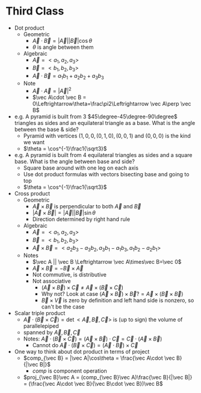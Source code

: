 # Third Class
* Dot product
	* Geometric
		* $\vec A\cdot \vec B =|\vec A||\vec B|\cos\theta$
		* $\theta$ is angle between them
    * Algebraic
    	* $\vec A = <a_1, a_2, a_3>$
    	* $\vec B = <b_1, b_2, b_3>$
    	* $\vec A \cdot \vec B = a_1b_1+a_2b_2+a_3b_3$
    * Note
    	* $\vec A\cdot \vec A = |\vec A|^2$
    	* $\vec A\cdot \vec B = 0\Leftrightarrow\theta=\frac\pi2\Leftrightarrow \vec A\perp \vec B$
* e.g. A pyramid is built from 3 $45\degree-45\degree-90\degree$ triangles as sides and an equilateral triangle as a base. What  is the angle between the base & side? 
	* Pyramid with vertices $(1, 0, 0, (0, 1, 0), (0, 0, 1)$ and $(0, 0, 0)$ is the kind we want
	* $\theta = \cos^{-1}\frac1{\sqrt3}$
* e.g. A pyramid is built from 4 equilateral triangles as sides and a square base. What is the angle between base and side?
	* Square base around with one leg on each axis
	* Use dot product formulas with vectors bisecting base and going to top
	* $\theta = \cos^{-1}\frac1{\sqrt3}$
* Cross product
	* Geometric
		* $\vec A\times\vec B$ is perpendicular to both $\vec A$ and $\vec B$
		* $|\vec A\times\vec B| = |\vec A||\vec B|\sin\theta$
		* Direction determined by right hand rule
    * Algebraic
    	* $\vec A=<a_1, a_2, a_3>$
    	* $\vec B=<b_1, b_2, b_3>$
    	* $\vec A\times\vec B = <a_2b_3-a_3b_2, a_3b_1-a_1b_3, a_1b_2-a_2b_1>$
    * Notes
    	* $\vec A || \vec B \Leftrightarrow \vec A\times\vec B=\vec 0$
    	* $\vec A\times\vec B = -\vec B\times\vec A$
    	* Not commutive, is distributive
    	* Not associative
    		* $(\vec A\times\vec B)\times\vec C\neq \vec A\times(\vec B\times\vec C)$
    		* Why not? Look at case $(\vec A\times\vec B)\times\vec B ?= \vec A\times(\vec B\times\vec B)$
    		* $\vec B\times\vec V$ is zero by definition and left hand side is nonzero, so can't be the case
* Scalar triple product
	* $\vec A\cdot(\vec B\times \vec C) = \det<\vec A, \vec B, \vec C>$ is (up to sign) the volume of parallelepiped
	* spanned by $\vec A, \vec B, \vec C$
	* Notes: $\vec A\cdot (\vec B\times\vec C) = (\vec A\times\vec B)\cdot \vec C=\vec C\cdot (\vec A\times\vec B)$
		* Cannot do $\vec A\cdot (\vec B\times\vec C) = (\vec A\cdot \vec B)\times\vec C$
* One way to think about dot product in terms of project
	* $comp_{\vec B} = |\vec A|\cos\theta = \frac{\vec A\cdot \vec B}{|\vec B|}$
		* $comp$ is component operation
    * $proj_{\vec B}\vec A = (comp_{\vec B}\vec A)\frac{\vec B}{|\vec B|} = (\frac{\vec A\cdot \vec B}{\vec B\cdot \vec B})\vec B$